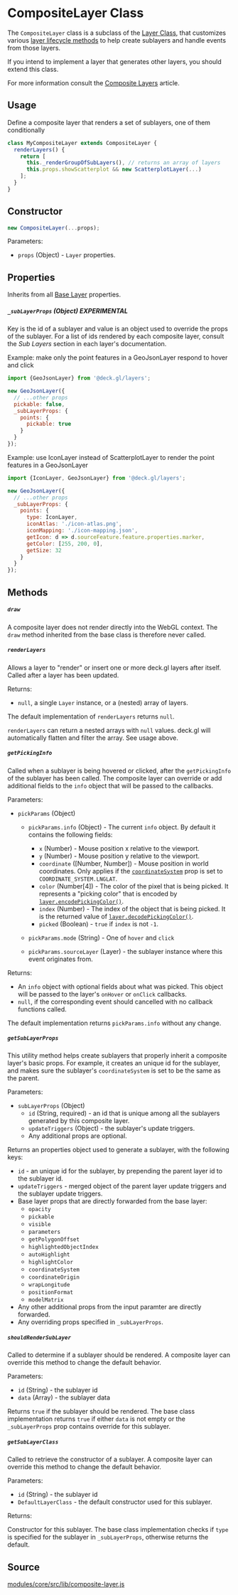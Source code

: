 # CompositeLayer Class

The `CompositeLayer` class is a subclass of the [Layer Class](/docs/api-reference/layer.md), that customizes various [layer lifecycle methods](/docs/developer-guide/custom-layers/layer-lifecycle.md) to help create sublayers and handle events from those layers.

If you intend to implement a layer that generates other layers, you should extend this class.

For more information consult the [Composite Layers](/docs/developer-guide/custom-layers/composite-layers.md) article.


## Usage

Define a composite layer that renders a set of sublayers, one of them conditionally

```js
class MyCompositeLayer extends CompositeLayer {
  renderLayers() {
    return [
      this._renderGroupOfSubLayers(), // returns an array of layers
      this.props.showScatterplot && new ScatterplotLayer(...)
    ];
  }
}
```


## Constructor

```js
new CompositeLayer(...props);
```

Parameters:

* `props` (Object) - `Layer` properties.


## Properties

Inherits from all [Base Layer](/docs/api-reference/layer.md) properties.

##### `_subLayerProps` (Object) **EXPERIMENTAL**

Key is the id of a sublayer and value is an object used to override the props of the sublayer. For a list of ids rendered by each composite layer, consult the *Sub Layers* section in each layer's documentation.

Example: make only the point features in a GeoJsonLayer respond to hover and click

```js
import {GeoJsonLayer} from '@deck.gl/layers';

new GeoJsonLayer({
  // ...other props
  pickable: false,
  _subLayerProps: {
    points: {
      pickable: true
    }
  }
});
```

Example: use IconLayer instead of ScatterplotLayer to render the point features in a GeoJsonLayer

```js
import {IconLayer, GeoJsonLayer} from '@deck.gl/layers';

new GeoJsonLayer({
  // ...other props
  _subLayerProps: {
    points: {
      type: IconLayer,
      iconAtlas: './icon-atlas.png',
      iconMapping: './icon-mapping.json',
      getIcon: d => d.sourceFeature.feature.properties.marker,
      getColor: [255, 200, 0],
      getSize: 32
    }
  }
});
```


## Methods

##### `draw`

A composite layer does not render directly into the WebGL context. The `draw` method inherited from the base class is therefore never called.

##### `renderLayers`

Allows a layer to "render" or insert one or more deck.gl layers after itself.
Called after a layer has been updated.

Returns:

* `null`, a single `Layer` instance, or a (nested) array of layers.

The default implementation of `renderLayers` returns `null`.

`renderLayers` can return a nested arrays with `null` values. deck.gl will automatically flatten and filter the array. See usage above.


##### `getPickingInfo`

Called when a sublayer is being hovered or clicked, after the `getPickingInfo`
of the sublayer has been called.
The composite layer can override or add additional fields to the `info` object
that will be passed to the callbacks.

Parameters:

* `pickParams` (Object)
  + `pickParams.info` (Object) - The current `info` object. By default it contains the
  following fields:

    - `x` (Number) - Mouse position x relative to the viewport.
    - `y` (Number) - Mouse position y relative to the viewport.
    - `coordinate` ([Number, Number]) - Mouse position in world coordinates. Only applies if the
      [`coordinateSystem`](/docs/api-reference/layer.md#-projectionmode-number-optional-)
      prop is set to `COORDINATE_SYSTEM.LNGLAT`.
    - `color` (Number[4]) - The color of the pixel that is being picked. It represents a
      "picking color" that is encoded by
      [`layer.encodePickingColor()`](/docs/api-reference/layer.md#-encodepickingcolor-).
    - `index` (Number) - The index of the object that is being picked. It is the returned
      value of
      [`layer.decodePickingColor()`](/docs/api-reference/layer.md#-decodepickingcolor-).
    - `picked` (Boolean) - `true` if `index` is not `-1`.
  + `pickParams.mode` (String) - One of `hover` and `click`
  + `pickParams.sourceLayer` (Layer) - the sublayer instance where this event originates from.

Returns:

* An `info` object with optional fields about what was picked. This object will be passed to the layer's `onHover` or `onClick` callbacks.
* `null`, if the corresponding event should cancelled with no callback functions called.

The default implementation returns `pickParams.info` without any change.


##### `getSubLayerProps`

This utility method helps create sublayers that properly inherit a composite layer's basic props. For example, it creates an unique id for the sublayer, and makes sure the sublayer's `coordinateSystem` is set to be the same as the parent.

Parameters:

* `subLayerProps` (Object)
  + `id` (String, required) - an id that is unique among all the sublayers generated by this composite layer.
  + `updateTriggers` (Object) - the sublayer's update triggers.
  + Any additional props are optional.

Returns an properties object used to generate a sublayer, with the following keys:

* `id` - an unique id for the sublayer, by prepending the parent layer id to the sublayer id.
* `updateTriggers` - merged object of the parent layer update triggers and the sublayer update triggers.
* Base layer props that are directly forwarded from the base layer:
  + `opacity`
  + `pickable`
  + `visible`
  + `parameters`
  + `getPolygonOffset`
  + `highlightedObjectIndex`
  + `autoHighlight`
  + `highlightColor`
  + `coordinateSystem`
  + `coordinateOrigin`
  + `wrapLongitude`
  + `positionFormat`
  + `modelMatrix`
* Any other additional props from the input paramter are directly forwarded.
* Any overriding props specified in `_subLayerProps`.


##### `shouldRenderSubLayer`

Called to determine if a sublayer should be rendered.
A composite layer can override this method to change the default behavior.

Parameters:

* `id` (String) - the sublayer id
* `data` (Array) - the sublayer data

Returns `true` if the sublayer should be rendered. The base class implementation returns `true` if either `data` is not empty or the `_subLayerProps` prop contains override for this sublayer.


##### `getSubLayerClass`

Called to retrieve the constructor of a sublayer.
A composite layer can override this method to change the default behavior.

Parameters:

* `id` (String) - the sublayer id
* `DefaultLayerClass` - the default constructor used for this sublayer.

Returns:

Constructor for this sublayer. The base class implementation checks if `type` is specified for the sublayer in `_subLayerProps`, otherwise returns the default.


## Source

[modules/core/src/lib/composite-layer.js](https://github.com/uber/deck.gl/tree/7.1-release/modules/core/src/lib/composite-layer.js)
